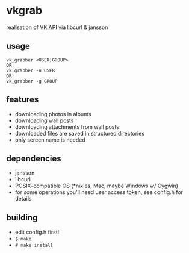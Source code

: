 # vkgrab
realisation of VK API via libcurl &amp; jansson

## usage
```
vk_grabber <USER|GROUP>
OR
vk_grabber -u USER
OR
vk_grabber -g GROUP
```

## features
* downloading photos in albums
* downloading wall posts
* downloading attachments from wall posts
* downloaded files are saved in structured directories
* only screen name is needed

## dependencies
* jansson
* libcurl
* POSIX-compatible OS (*nix'es, Mac, maybe Windows w/ Cygwin)
* for some operations you'll need user access token, see config.h for details

## building
- edit config.h first!
- ```$ make```
- ```# make install```
